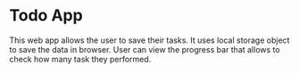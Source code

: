 # Todo App

This web app allows the user to save their tasks.
It uses local storage object to save the data in browser.
User can view the progress bar that allows to check how many task they performed.
